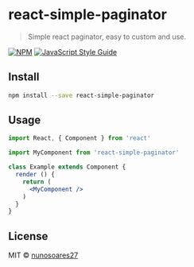 # react-simple-paginator

> Simple react paginator, easy to custom and use.

[![NPM](https://img.shields.io/npm/v/react-simple-paginator.svg)](https://www.npmjs.com/package/react-simple-paginator) [![JavaScript Style Guide](https://img.shields.io/badge/code_style-standard-brightgreen.svg)](https://standardjs.com)

## Install

```bash
npm install --save react-simple-paginator
```

## Usage

```jsx
import React, { Component } from 'react'

import MyComponent from 'react-simple-paginator'

class Example extends Component {
  render () {
    return (
      <MyComponent />
    )
  }
}
```

## License

MIT © [nunosoares27](https://github.com/nunosoares27)
